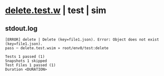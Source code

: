 # [delete.test.w](../../../../../../examples/tests/sdk_tests/bucket/delete.test.w) | test | sim

## stdout.log
```log
[ERROR] delete | Delete (key=file1.json). Error: Object does not exist (key=file1.json).
pass ─ delete.test.wsim » root/env0/test:delete

Tests 1 passed (1)
Snapshots 1 skipped
Test Files 1 passed (1)
Duration <DURATION>
```

